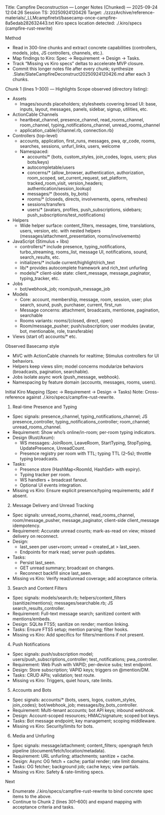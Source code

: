 Title: Campfire Deconstruction — Longer Notes (Chunked) — 2025-09-24 12:04:26
Session TS: 20250924120426
Target: ./zzzzArchive/reference-materials/_LLMcampfiretxt/basecamp-once-campfire-8a5edab282632443.txt
Kiro specs location detected: ./.kiro/specs (campfire-rust-rewrite)

Method
- Read in 300-line chunks and extract concrete capabilities (controllers, models, jobs, JS controllers, channels, etc.).
- Map findings to Kiro: Spec → Requirement → Design → Tasks.
- Track “Missing vs Kiro specs” deltas to accelerate MVP closure.
- Commit this longer notes file after every chunk; synthesize .Slate/SlateCampfireDeconstruct20250924120426.md after each 3 chunks.

Chunk 1 (lines 1–300) — Highlights
Scope observed (directory listing):
- Assets
  - Images/sounds placeholders; stylesheets covering broad UI: base, inputs, layout, messages, panels, sidebar, signup, utilities, etc.
- ActionCable Channels
  - heartbeat_channel, presence_channel, read_rooms_channel, room_channel, typing_notifications_channel, unread_rooms_channel
  - application_cable/{channel.rb, connection.rb}
- Controllers (top-level)
  - accounts, application, first_runs, messages, pwa, qr_code, rooms, searches, sessions, unfurl_links, users, welcome
  - Namespaced:
    - accounts/* (bots, custom_styles, join_codes, logos, users; plus bots/keys)
    - autocompletable/users
    - concerns/* (allow_browser, authentication, authorization, room_scoped, set_current_request, set_platform, tracked_room_visit, version_headers; authentication/session_lookup)
    - messages/* (boosts, by_bots)
    - rooms/* (closeds, directs, involvements, opens, refreshes)
    - sessions/transfers
    - users/* (avatars, profiles, push_subscriptions, sidebars; push_subscriptions/test_notifications)
- Helpers
  - Wide helper surface: content_filters, messages, time, translations, users, version, etc. with nested helpers (messages/attachment_presentation, rooms/involvements)
- JavaScript (Stimulus + libs)
  - controllers/* include presence, typing_notifications, turbo_streaming, rooms_list, message UI, notifications, sound, search_results, etc.
  - initializers/* include current/highlight/rich_text
  - lib/* provides autocomplete framework and rich_text unfurling
  - models/* client-side state: client_message, message_paginator, typing_tracker, etc.
- Jobs
  - bot/webhook_job; room/push_message_job
- Models
  - Core: account, membership, message, room, session, user; plus search, sound, push, purchaser, current, first_run
  - Message concerns: attachment, broadcasts, mentionee, pagination, searchable
  - Rooms variants: rooms/{closed, direct, open}
  - Room/message_pusher; push/subscription; user modules (avatar, bot, mentionable, role, transferable)
- Views (start of) accounts/* etc.

Observed Basecamp style
- MVC with ActionCable channels for realtime; Stimulus controllers for UI behaviors.
- Helpers keep views slim; model concerns modularize behaviors (broadcasts, pagination, searchable).
- Jobs isolate async work (push_message, webhook).
- Namespacing by feature domain (accounts, messages, rooms, users).

Initial Kiro Mapping (Spec → Requirement → Design → Tasks)
Note: Cross-reference against ./.kiro/specs/campfire-rust-rewrite.

1) Real-time Presence and Typing
- Spec signals: presence_channel, typing_notifications_channel; JS presence_controller, typing_notifications_controller; room_channel; unread_rooms_channel.
- Requirement: Show who’s online/in-room; per-room typing indicators.
- Design (Rust/Axum):
  - WS messages: JoinRoom, LeaveRoom, StartTyping, StopTyping, UpdatePresence, UnreadCount.
  - Presence registry per room with TTL; typing TTL (2–5s); throttle typing broadcasts.
- Tasks:
  - Presence store (HashMap<RoomId, HashSet<UserId>> with expiry).
  - Typing tracker per room.
  - WS handlers + broadcast fanout.
  - Optional UI events integration.
- Missing vs Kiro: Ensure explicit presence/typing requirements; add if absent.

2) Message Delivery and Unread Tracking
- Spec signals: unread_rooms_channel, read_rooms_channel, room/message_pusher, message_paginator, client-side client_message idempotency.
- Requirement: Accurate unread counts; mark-as-read on view; missed delivery on reconnect.
- Design:
  - last_seen per user+room; unread = created_at > last_seen.
  - Endpoints for mark read; server push updates.
- Tasks:
  - Persist last_seen.
  - GET unread summary; broadcast on changes.
  - Reconnect backfill since last_seen.
- Missing vs Kiro: Verify read/unread coverage; add acceptance criteria.

3) Search and Content Filters
- Spec signals: models/search.rb; helpers/content_filters (sanitize/mentions); messages/searchable.rb; JS search_results_controller.
- Requirement: Full-text message search; sanitized content with mentions/embeds.
- Design: SQLite FTS5; sanitize on render; mention linking.
- Tasks: Ensure FTS5 setup; mention parsing; filter hooks.
- Missing vs Kiro: Add specifics for filters/mentions if not present.

4) Push Notifications
- Spec signals: push/subscription model; users/push_subscriptions_controller; test_notifications; pwa_controller.
- Requirement: Web Push with VAPID; per-device subs; test endpoint.
- Design: Store subscription; VAPID keys; triggers on @mention/DM.
- Tasks: CRUD APIs; validation; test route.
- Missing vs Kiro: Triggers, quiet hours, rate limits.

5) Accounts and Bots
- Spec signals: accounts/* (bots, users, logos, custom_styles, join_codes); bot/webhook_job; messages/by_bots_controller.
- Requirement: Multi-tenant accounts; bot API keys; inbound webhook.
- Design: Account-scoped resources; HMAC/signature; scoped bot keys.
- Tasks: Bot message endpoint; key management; scoping middleware.
- Missing vs Kiro: Security/limits for bots.

6) Media and Unfurling
- Spec signals: message/attachment; content_filters; opengraph fetch pipeline (document/fetch/location/metadata).
- Requirement: URL unfurling; attachments; sanitize + cache.
- Design: Async OG fetch + cache; partial render; rate limit domains.
- Tasks: OG fetcher; background job; cache keys; view partials.
- Missing vs Kiro: Safety & rate-limiting specs.

Next
- Enumerate ./.kiro/specs/campfire-rust-rewrite to bind concrete spec items to the above.
- Continue to Chunk 2 (lines 301–600) and expand mapping with acceptance criteria and tasks.
